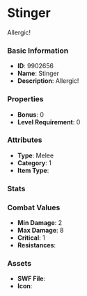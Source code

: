 # Stinger

Allergic!

### Basic Information

- **ID**: 9902656
- **Name**: Stinger
- **Description**: Allergic!

### Properties

- **Bonus**: 0
- **Level Requirement**: 0

### Attributes

- **Type**: Melee
- **Category**: 1
- **Item Type**: 

### Stats


### Combat Values

- **Min Damage**: 2
- **Max Damage**: 8
- **Critical**: 1
- **Resistances**: 

### Assets

- **SWF File**: 
- **Icon**: 

